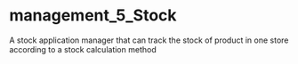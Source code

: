 # management_5_Stock
A stock application manager that can track the stock of product in one store according to a stock calculation method
